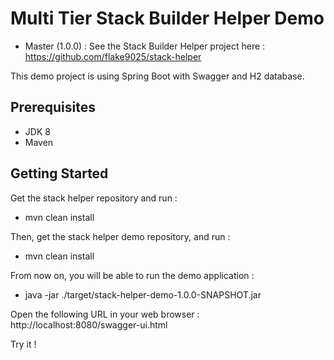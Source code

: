 # Multi Tier Stack Builder Helper Demo

- Master (1.0.0) : See the Stack Builder Helper project here :
https://github.com/flake9025/stack-helper

This demo project is using Spring Boot with Swagger and H2 database.

## Prerequisites
- JDK 8
- Maven

## Getting Started

Get the stack helper repository and run : 
- mvn clean install

Then, get the stack helper demo repository, and run :
- mvn clean install

From now on, you will be able to run the demo application :
- java -jar ./target/stack-helper-demo-1.0.0-SNAPSHOT.jar

Open the following URL in your web browser :
http://localhost:8080/swagger-ui.html

Try it !



